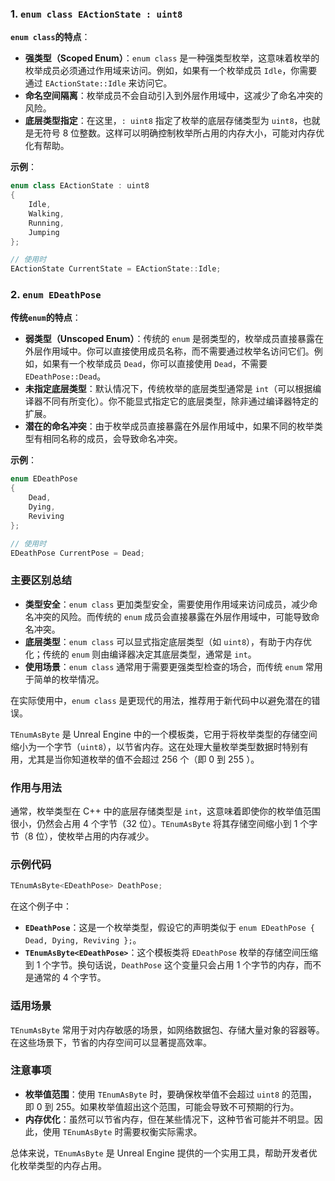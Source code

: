 ### 1. `enum class EActionState : uint8`

**`enum class`的特点**：

- **强类型（Scoped Enum）**：`enum class` 是一种强类型枚举，这意味着枚举的枚举成员必须通过作用域来访问。例如，如果有一个枚举成员 `Idle`，你需要通过 `EActionState::Idle` 来访问它。
- **命名空间隔离**：枚举成员不会自动引入到外层作用域中，这减少了命名冲突的风险。
- **底层类型指定**：在这里，`: uint8` 指定了枚举的底层存储类型为 `uint8`，也就是无符号 8 位整数。这样可以明确控制枚举所占用的内存大小，可能对内存优化有帮助。

**示例**：

```cpp
enum class EActionState : uint8
{
    Idle,
    Walking,
    Running,
    Jumping
};

// 使用时
EActionState CurrentState = EActionState::Idle;
```

### 2. `enum EDeathPose`

**传统`enum`的特点**：

- **弱类型（Unscoped Enum）**：传统的 `enum` 是弱类型的，枚举成员直接暴露在外层作用域中。你可以直接使用成员名称，而不需要通过枚举名访问它们。例如，如果有一个枚举成员 `Dead`，你可以直接使用 `Dead`，不需要 `EDeathPose::Dead`。
- **未指定底层类型**：默认情况下，传统枚举的底层类型通常是 `int`（可以根据编译器不同有所变化）。你不能显式指定它的底层类型，除非通过编译器特定的扩展。
- **潜在的命名冲突**：由于枚举成员直接暴露在外层作用域中，如果不同的枚举类型有相同名称的成员，会导致命名冲突。

**示例**：

```cpp
enum EDeathPose
{
    Dead,
    Dying,
    Reviving
};

// 使用时
EDeathPose CurrentPose = Dead;
```

### 主要区别总结

- **类型安全**：`enum class` 更加类型安全，需要使用作用域来访问成员，减少命名冲突的风险。而传统的 `enum` 成员会直接暴露在外层作用域中，可能导致命名冲突。
- **底层类型**：`enum class` 可以显式指定底层类型（如 `uint8`），有助于内存优化；传统的 `enum` 则由编译器决定其底层类型，通常是 `int`。
- **使用场景**：`enum class` 通常用于需要更强类型检查的场合，而传统 `enum` 常用于简单的枚举情况。

在实际使用中，`enum class` 是更现代的用法，推荐用于新代码中以避免潜在的错误。

`TEnumAsByte` 是 Unreal Engine 中的一个模板类，它用于将枚举类型的存储空间缩小为一个字节（`uint8`），以节省内存。这在处理大量枚举类型数据时特别有用，尤其是当你知道枚举的值不会超过 256 个（即 0 到 255 ）。

### 作用与用法

通常，枚举类型在 C++ 中的底层存储类型是 `int`，这意味着即使你的枚举值范围很小，仍然会占用 4 个字节（32 位）。`TEnumAsByte` 将其存储空间缩小到 1 个字节（8 位），使枚举占用的内存减少。

### 示例代码

```cpp
TEnumAsByte<EDeathPose> DeathPose;
```

在这个例子中：

- **`EDeathPose`**：这是一个枚举类型，假设它的声明类似于 `enum EDeathPose { Dead, Dying, Reviving };`。
- **`TEnumAsByte<EDeathPose>`**：这个模板类将 `EDeathPose` 枚举的存储空间压缩到 1 个字节。换句话说，`DeathPose` 这个变量只会占用 1 个字节的内存，而不是通常的 4 个字节。


### 适用场景

`TEnumAsByte` 常用于对内存敏感的场景，如网络数据包、存储大量对象的容器等。在这些场景下，节省的内存空间可以显著提高效率。

### 注意事项

- **枚举值范围**：使用 `TEnumAsByte` 时，要确保枚举值不会超过 `uint8` 的范围，即 0 到 255。如果枚举值超出这个范围，可能会导致不可预期的行为。
- **内存优化**：虽然可以节省内存，但在某些情况下，这种节省可能并不明显。因此，使用 `TEnumAsByte` 时需要权衡实际需求。

总体来说，`TEnumAsByte` 是 Unreal Engine 提供的一个实用工具，帮助开发者优化枚举类型的内存占用。
<!--stackedit_data:
eyJoaXN0b3J5IjpbLTE0NDIwOTIyMDJdfQ==
-->